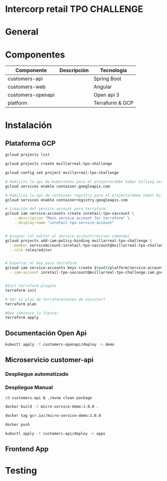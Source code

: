 # Intercorp retail TPO CHALLENGE

# General

# Componentes

Componente| Descripción|Tecnología
---|---|---
customers-api| |Spring Boot
customers-web| |Angular
customers-openapi| |Open api 3
platform| |Terraform & GCP

# Instalación

## Plataforma GCP

```sh
gcloud projects list

gcloud projects create mvillarreal-tpo-challenge

gcloud config set project mvillarreal-tpo-challenge

# Habilita la api de kubernetes para el projecto(debe haber billing account asociada)
gcloud services enable container.googleapis.com

# Habilita la api de container registry para el projecto(debe haber billing account asociada)
gcloud services enable containerregistry.googleapis.com

# Creación del service account para terraform
gcloud iam service-accounts create inretail-tpo-saccount \
    --description "Main service account for terraform" \
    --display-name "inretail-tpo-service-account"


# Asignar rol editor al service account(revisar comando)
gcloud projects add-iam-policy-binding mvillarreal-tpo-challenge \
  --member serviceAccount:inretail-tpo-saccount@mvillarreal-tpo-challenge.iam.gserviceaccount.com \
  --role roles/editor


# Exportar el key para terraform
gcloud iam service-accounts keys create $(pwd)/platform/service-account-key.json \
  --iam-account inretail-tpo-saccount@mvillarreal-tpo-challenge.iam.gserviceaccount.com


#Init terraform plugins
terraform init

# Ver el plan de terraform(antes de ejecutar)
terraform plan

#Que comience la fiesta!
terraform apply

```
## Documentación Open Api

```sh
kubectl apply -f customers-openapi/deploy -n demo
```
## Microservicio customer-api

### Despliegue automatizado

### Despliegue Manual
```sh
cd customers-api & ./mvnw clean package

docker build -t micro-service-demo:1.0.0 .

docker tag gcr.io//micro-service-demo:1.0.0

docker push

kubectl apply -f customers-api/deploy -n apps
```

## Frontend App

# Testing